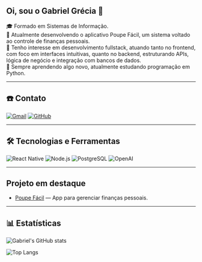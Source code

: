 ## Oi, sou o Gabriel Grécia 👋

🎓 Formado em Sistemas de Informação. <br>
💸 Atualmente desenvolvendo o aplicativo Poupe Fácil, um sistema voltado ao controle de finanças pessoais. <br>
🧩 Tenho interesse em desenvolvimento fullstack, atuando tanto no frontend, com foco em interfaces intuitivas, quanto no backend, estruturando APIs, lógica de negócio e integração com bancos de dados. <br>
🌱 Sempre aprendendo algo novo, atualmente estudando programação em Python. <br>

---

## ☎️ Contato 

[![Gmail](https://img.shields.io/badge/Gmail-D14836?style=for-the-badge&logo=gmail&logoColor=white)](mailto:117252869+Grecia702@users.noreply.github.com)
[![GitHub](https://img.shields.io/badge/GitHub-181717?style=for-the-badge&logo=github&logoColor=white)](https://github.com/Grecia702)

---
## 🛠️ Tecnologias e Ferramentas

![React Native](https://img.shields.io/badge/React_Native-20232A?style=for-the-badge&logo=react&logoColor=61DAFB)
![Node.js](https://img.shields.io/badge/Node.js-339933?style=for-the-badge&logo=nodedotjs&logoColor=white)
![PostgreSQL](https://img.shields.io/badge/PostgreSQL-4169E1?style=for-the-badge&logo=postgresql&logoColor=white)
![OpenAI](https://img.shields.io/badge/OpenAI-412991?style=for-the-badge&logo=openai&logoColor=white)

---

## Projeto em destaque

- [Poupe Fácil](https://github.com/Grecia702/projeto-TCC) — App para gerenciar finanças pessoais.

---

## 📊 Estatísticas

![Gabriel's GitHub stats](https://github-readme-stats.vercel.app/api?username=Grecia702&show_icons=true&theme=radical)

![Top Langs](https://github-readme-stats.vercel.app/api/top-langs/?username=Grecia702&layout=compact)
